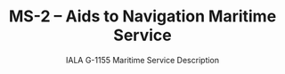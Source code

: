 ---
# Document title and subtitle
title: "MS-2 – Aids to Navigation Maritime Service"
subtitle: "IALA G-1155 Maritime Service Description"
# Suppress figure caption titles as Word will add them automatically
figureTemplate: "$$t$$"
# Define the figure reference prefixes
figPrefix:
  - "Figure"
  - "Figures"
# Define the equation reference prefixes
eqnPrefix:
  - "Equation"
  - "Equations"
# Suppress table caption titles as Word will add them automatically
tableTemplate: "$$t$$"
# Define the table reference prefixes
tblPrefix:
  - "Table"
  - "Tables"
# Define the section reference prefixes
secPrefix:
  - "Section"
  - "Sections"
# Typeset equations and equation numbers as blocks (tables) when true (this currently forces the default Table style, so not usable)
tableEqns: False
---